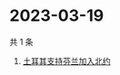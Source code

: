 # 2023-03-19

共 1 条

<!-- BEGIN ZHIHUSEARCH -->
<!-- 最后更新时间 Sun Mar 19 2023 04:12:26 GMT+0800 (China Standard Time) -->
1. [土耳其支持芬兰加入北约](https://www.zhihu.com/search?q=土耳其支持芬兰加入北约)
<!-- END ZHIHUSEARCH -->
